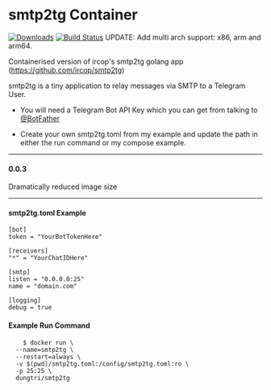# smtp2tg Container
[![Downloads](https://img.shields.io/docker/pulls/dungtri/smtp2tg.svg)](https://hub.docker.com/r/dungtri/smtp2tg/)
[![Build Status](https://drone.dungtri.be/api/badges/dungtri/docker-smtp2tg/status.svg)](https://drone.dungtri.be/dungtri/docker-smtp2tg)
UPDATE: Add multi arch support: x86, arm and arm64.

Containerised version of ircop's smtp2tg golang app (https://github.com/ircop/smtp2tg)

smtp2tg is a tiny application to relay messages via SMTP to a Telegram User.

* You will need a Telegram Bot API Key which you can get from talking to [@BotFather](https://telegram.me/BotFather)

* Create your own smtp2tg.toml from my example and update the path in either the run command or my compose example.

---
#### 0.0.3

Dramatically reduced image size

---
#### smtp2tg.toml Example
```
[bot]
token = "YourBotTokenHere"

[receivers]
"*" = "YourChatIDHere"

[smtp]
listen = "0.0.0.0:25"
name = "domain.com"

[logging]
debug = true
```

#### Example Run Command
```
    $ docker run \
  --name=smtp2tg \
  --restart=always \
  -v $(pwd)/smtp2tg.toml:/config/smtp2tg.toml:ro \
  -p 25:25 \
  dungtri/smtp2tg
```
